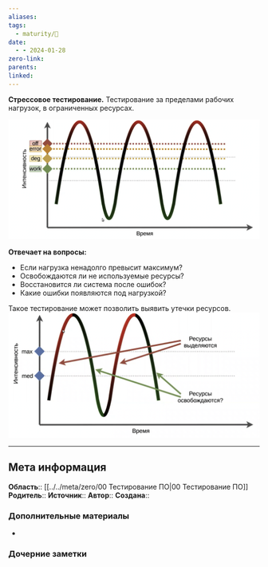 ```yaml
---
aliases: 
tags:
  - maturity/🌱
date:
  - - 2024-01-28
zero-link: 
parents: 
linked:
---
```

**Стрессовое тестирование.** Тестирование за пределами рабочих нагрузок, в ограниченных ресурсах.

![](../../meta/files/images/Pasted%20image%2020240128204046.png)

**Отвечает на вопросы:**
- Если нагрузка ненадолго превысит максимум?
- Освобождаются ли не используемые ресурсы?
- Восстановится ли система после ошибок?
- Какие ошибки появляются под нагрузкой?

Такое тестирование может позволить выявить утечки ресурсов.
![](../../meta/files/images/Pasted%20image%2020240128204149.png)
***
## Мета информация
**Область**:: [[../../meta/zero/00 Тестирование ПО|00 Тестирование ПО]]
**Родитель**:: 
**Источник**:: 
**Автор**:: 
**Создана**:: 
### Дополнительные материалы
- 
### Дочерние заметки
<!-- QueryToSerialize: LIST FROM [[]] WHERE contains(Родитель, this.file.link) or contains(parents, this.file.link) -->
